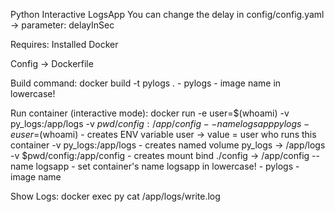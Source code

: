 Python Interactive LogsApp
    You can change the delay in config/config.yaml -> parameter: delayInSec

Requires: Installed Docker

Config -> Dockerfile

Build command:
    docker build -t pylogs .
        - pylogs - image name in lowercase!

Run container (interactive mode):
    docker run -e user=$(whoami) -v py_logs:/app/logs -v $pwd/config:/app/config --name logsapp pylogs
        -e user=$(whoami)           -   creates ENV variable user -> value = user who runs this container
        -v py_logs:/app/logs        -   creates named volume py_logs -> /app/logs
        -v $pwd/config:/app/config  -   creates mount bind ./config -> /app/config
        --name logsapp              -   set container's name logsapp in lowercase!
        - pylogs                    -   image name

Show Logs:
    docker exec py cat /app/logs/write.log